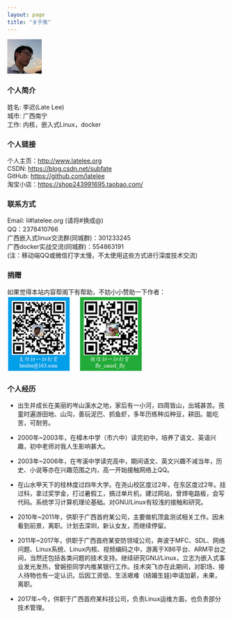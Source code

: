 ```yaml
---
layout: page
title: "关于我"
---
```


![alt text](/assets/mypicture.jpg ) 

### 个人简介
姓名: 李迟(Late Lee)  
城市: 广西南宁  
工作: 内核，嵌入式Linux，docker

### 个人链接
个人主页：<http://www.latelee.org>  
CSDN: <https://blog.csdn.net/subfate>  
GitHub: <https://github.com/latelee>  
淘宝小店：<https://shop243991695.taobao.com/>  

### 联系方式
Email: li#latelee.org (请将#换成@)  
QQ：2378410766  
广西嵌入式linux交流群(同城群)：301233245  
广西docker实战交流(同城群)：554863191  
(注：移动端QQ或微信打字太慢，不太使用这些方式进行深度技术交流)  

### 捐赠
如果觉得本站内容帮阁下有帮助，不妨小小赞助一下作者：  
![donate](/assets/latelee_pay.png)  

### 个人经历
* 出生并成长在美丽的岑山溪水之地，家后有一小河，四周皆山，出城甚苦。孩童时遍游田地、山沟，善玩泥巴、抓鱼虾，多年历练种瓜种豆，耕田。能吃苦，可耐劳。

* 2000年~2003年，在樟木中学（市六中）读完初中，培养了语文、英语兴趣，初中老师对我人生影响甚大。
  
* 2003年~2006年，在岑溪中学读完高中，期间语文、英文兴趣不减当年，历史、小说等亦在兴趣范围之内，高一开始接触网络上QQ。

* 在山水甲天下的桂林度过四年大学。在尧山校区度过2年，在东区度过2年。挂过科，拿过奖学金，打过暑假工，搞过单片机，建过网站，曾焊电路板，会写代码。系统学习计算机理论基础。对GNU/Linux有较浅的接触和研究。

* 2010年~2011年，供职于广西首府某公司，主要做机顶盒测试相关工作。因未看到前景，离职。计划去深圳，新认女友，而继续停留。

* 2011年~2017年，供职于广西首府某安防领域公司，奔波于MFC、SDL、网络问题、Linux系统、Linux内核、视频编码之中，游离于X86平台、ARM平台之间，当然还包括各类问题的技术支持。继续研究GNU/Linux，立志为嵌入式事业发光发热，曾婉拒同学内推某银行工作。技术突飞亦在此期间，对职场、接人待物也有一定认识。后因工资低、生活艰难（结婚生娃)申请加薪，未果，离职。

* 2017年~今，供职于广西首府某科技公司，负责Linux运维方面，也负责部分技术管理。
